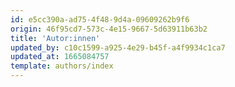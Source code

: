 ```yaml
---
id: e5cc390a-ad75-4f48-9d4a-09609262b9f6
origin: 46f95cd7-573c-4e15-9667-5d63911b63b2
title: 'Autor:innen'
updated_by: c10c1599-a925-4e29-b45f-a4f9934c1ca7
updated_at: 1665084757
template: authors/index
---
```

